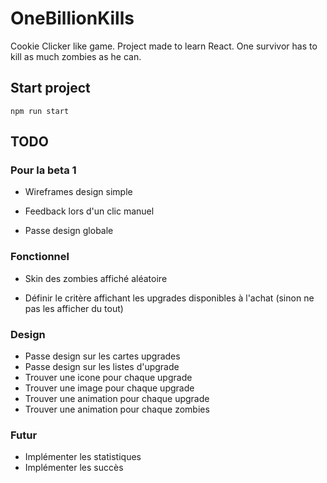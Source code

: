 # OneBillionKills
Cookie Clicker like game. Project made to learn React. One survivor has to kill as much zombies as he can.

## Start project

`npm run start`

## TODO

### Pour la beta 1

- Wireframes design simple
- Feedback lors d'un clic manuel

- Passe design globale

### Fonctionnel

- Skin des zombies affiché aléatoire

- Définir le critère affichant les upgrades disponibles à l'achat (sinon ne pas les afficher du tout)

### Design

- Passe design sur les cartes upgrades
- Passe design sur les listes d'upgrade
- Trouver une icone pour chaque upgrade
- Trouver une image pour chaque upgrade
- Trouver une animation pour chaque upgrade
- Trouver une animation pour chaque zombies

### Futur

- Implémenter les statistiques
- Implémenter les succès
